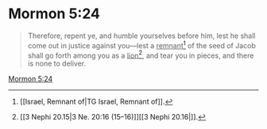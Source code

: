 # Mormon 5:24

> Therefore, repent ye, and humble yourselves before him, lest he shall come out in justice against you—lest a <u>remnant</u>[^a] of the seed of Jacob shall go forth among you as a <u>lion</u>[^b], and tear you in pieces, and there is none to deliver.

[Mormon 5:24](https://www.churchofjesuschrist.org/study/scriptures/bofm/morm/5?lang=eng&id=p24#p24)


[^a]: [[Israel, Remnant of|TG Israel, Remnant of]].  
[^b]: [[3 Nephi 20.15|3 Ne. 20:16 (15–16)]][[3 Nephi 20.16|]].  
